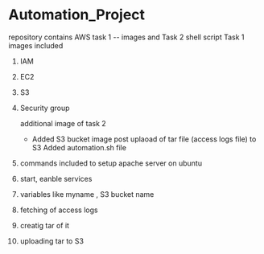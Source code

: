 # Automation_Project
repository contains AWS task 1 -- images and Task 2 shell script
Task 1 images included
1) IAM
2) EC2
3) S3
4) Security group

   additional image of task 2
   * Added S3 bucket image post uplaoad of tar file (access logs file) to S3
Added automation.sh file
1) commands included to setup apache server on ubuntu
2) start, eanble services
3) variables like myname , S3 bucket name 
4) fetching of access logs
5) creatig tar of it
6) uploading tar to S3
   
   
